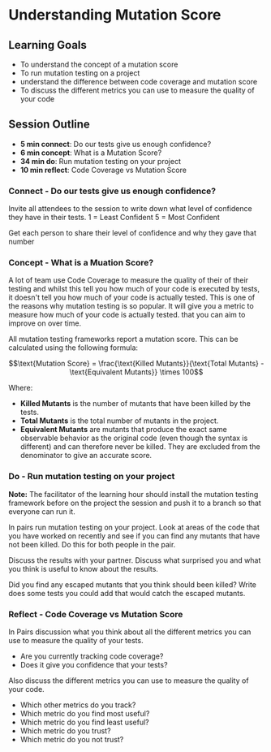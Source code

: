 # Understanding Mutation Score

## Learning Goals
  - To understand the concept of a mutation score
  - To run mutation testing on a project
  - understand the difference between code coverage and mutation score
  - To discuss the different metrics you can use to measure the quality of your code

## Session Outline
  - **5 min connect**: Do our tests give us enough confidence?
  - **6 min concept**: What is a Mutation Score?
  - **34 min do**: Run mutation testing on your project
  - **10 min reflect**: Code Coverage vs Mutation Score

### Connect - Do our tests give us enough confidence?

Invite all attendees to the session to write down what level of confidence they have in their tests.
1 = Least Confident
5 = Most Confident

Get each person to share their level of confidence and why they gave that number

### Concept - What is a Muation Score?

A lot of team use Code Coverage to measure the quality of their of their testing and whilst this tell you how much of your
code is executed by tests, it doesn't tell you how much of your code is actually tested. This is one of the reasons why 
mutation testing is so popular. It will give you a metric to measure how much of your code is actually tested. that you 
can aim to improve on over time.

All mutation testing frameworks report a mutation score. This can be calculated using the following formula: 

$$\text{Mutation Score} = \frac{\text{Killed Mutants}}{\text{Total Mutants} - \text{Equivalent Mutants}} \times 100$$

Where:
  - **Killed Mutants** is the number of mutants that have been killed by the tests.
  - **Total Mutants** is the total number of mutants in the project.
  - **Equivalent Mutants** are mutants that produce the exact same observable behavior as the original code (even though 
    the syntax is different) and can therefore never be killed. They are excluded from the denominator to give an 
    accurate score.

### Do - Run mutation testing on your project

**Note:** The facilitator of the learning hour should install the mutation testing framework before on the project the 
session and push it to a branch so that everyone can run it.

In pairs run mutation testing on your project. Look at areas of the code that you have worked on recently and see if you 
can find any mutants that have not been killed. Do this for both people in the pair.

Discuss the results with your partner. Discuss what surprised you and what you think is useful to know about the results.

Did you find any escaped mutants that you think should been killed?
Write does some tests you could add that would catch the escaped mutants.

### Reflect - Code Coverage vs Mutation Score

In Pairs discussion what you think about all the different metrics you can use to measure the quality of your tests.

  - Are you currently tracking code coverage?
  - Does it give you confidence that your tests?

Also discuss the different metrics you can use to measure the quality of your code.

  - Which other metrics do you track? 
  - Which metric do you find most useful?
  - Which metric do you find least useful?
  - Which metric do you trust?
  - Which metric do you not trust?

